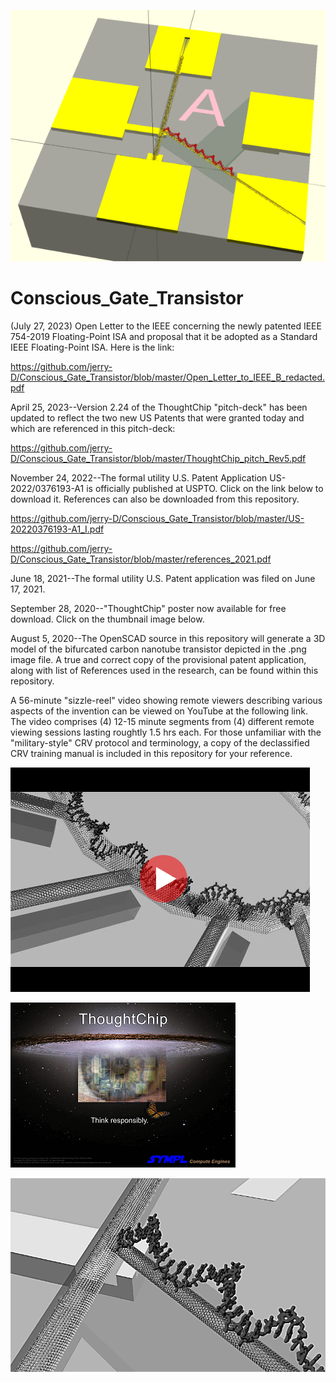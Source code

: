 ![](https://github.com/jerry-D/Conscious_Gate_Transistor/blob/master/Thought_Chip_01.png )

# Conscious_Gate_Transistor
(July 27, 2023) Open Letter to the IEEE concerning the newly patented IEEE 754-2019 Floating-Point ISA and proposal that it be adopted as a Standard IEEE Floating-Point ISA. Here is the link:

https://github.com/jerry-D/Conscious_Gate_Transistor/blob/master/Open_Letter_to_IEEE_B_redacted.pdf

April 25, 2023--Version 2.24 of the ThoughtChip "pitch-deck" has been updated to reflect the two new US Patents that were granted today and which are referenced in this pitch-deck:

https://github.com/jerry-D/Conscious_Gate_Transistor/blob/master/ThoughtChip_pitch_Rev5.pdf

November 24, 2022--The formal utility U.S. Patent Application US-2022/0376193-A1 is officially published at USPTO. Click on the link below to download it.  References can also be downloaded from this repository.

https://github.com/jerry-D/Conscious_Gate_Transistor/blob/master/US-20220376193-A1_I.pdf

https://github.com/jerry-D/Conscious_Gate_Transistor/blob/master/references_2021.pdf

June 18, 2021--The formal utility U.S. Patent application was filed on June 17, 2021.

September 28, 2020--"ThoughtChip" poster now available for free download.  Click on the thumbnail image below.

August 5, 2020--The OpenSCAD source in this repository will generate a 3D model of the bifurcated carbon nanotube transistor depicted in the .png image file.
A true and correct copy of the provisional patent application, along with list of References used in the research, can be found within this repository.

A 56-minute "sizzle-reel" video showing remote viewers describing various aspects of the invention can be viewed on YouTube at the following link.  The video comprises (4) 12-15 minute segments from (4) different remote viewing sessions lasting roughtly 1.5 hrs each.  For those unfamiliar with the "military-style" CRV protocol and terminology, a copy of the declassified CRV training manual is included in this repository for your reference.

[<img src="https://github.com/jerry-D/Conscious_Gate_Transistor/blob/master/CGT_CRV_YouTube_Thumb.png">](https://www.youtube.com/watch?v=Hdq3M4zQx_o/)

[![ThinkChip](https://github.com/jerry-D/Conscious_Gate_Transistor/blob/master/ThoughtChip_Poster1_thumb.png)](https://github.com/jerry-D/Conscious_Gate_Transistor/blob/master/ThoughtChip_Poster1.pdf)

![](https://github.com/jerry-D/Conscious_Gate_Transistor/blob/master/Conscious_CNT_Transistor_3D.png )

